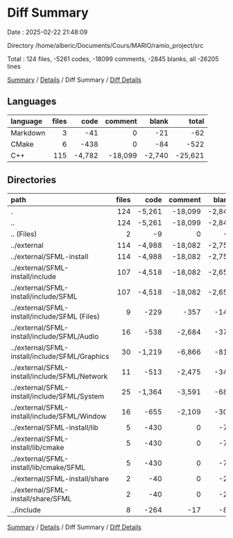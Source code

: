 # Diff Summary

Date : 2025-02-22 21:48:09

Directory /home/alberic/Documents/Cours/MARIO/ramio_project/src

Total : 124 files,  -5261 codes, -18099 comments, -2845 blanks, all -26205 lines

[Summary](results.md) / [Details](details.md) / Diff Summary / [Diff Details](diff-details.md)

## Languages
| language | files | code | comment | blank | total |
| :--- | ---: | ---: | ---: | ---: | ---: |
| Markdown | 3 | -41 | 0 | -21 | -62 |
| CMake | 6 | -438 | 0 | -84 | -522 |
| C++ | 115 | -4,782 | -18,099 | -2,740 | -25,621 |

## Directories
| path | files | code | comment | blank | total |
| :--- | ---: | ---: | ---: | ---: | ---: |
| . | 124 | -5,261 | -18,099 | -2,845 | -26,205 |
| .. | 124 | -5,261 | -18,099 | -2,845 | -26,205 |
| .. (Files) | 2 | -9 | 0 | -6 | -15 |
| ../external | 114 | -4,988 | -18,082 | -2,756 | -25,826 |
| ../external/SFML-install | 114 | -4,988 | -18,082 | -2,756 | -25,826 |
| ../external/SFML-install/include | 107 | -4,518 | -18,082 | -2,657 | -25,257 |
| ../external/SFML-install/include/SFML | 107 | -4,518 | -18,082 | -2,657 | -25,257 |
| ../external/SFML-install/include/SFML (Files) | 9 | -229 | -357 | -149 | -735 |
| ../external/SFML-install/include/SFML/Audio | 16 | -538 | -2,684 | -371 | -3,593 |
| ../external/SFML-install/include/SFML/Graphics | 30 | -1,219 | -6,866 | -810 | -8,895 |
| ../external/SFML-install/include/SFML/Network | 11 | -513 | -2,475 | -341 | -3,329 |
| ../external/SFML-install/include/SFML/System | 25 | -1,364 | -3,591 | -681 | -5,636 |
| ../external/SFML-install/include/SFML/Window | 16 | -655 | -2,109 | -305 | -3,069 |
| ../external/SFML-install/lib | 5 | -430 | 0 | -78 | -508 |
| ../external/SFML-install/lib/cmake | 5 | -430 | 0 | -78 | -508 |
| ../external/SFML-install/lib/cmake/SFML | 5 | -430 | 0 | -78 | -508 |
| ../external/SFML-install/share | 2 | -40 | 0 | -21 | -61 |
| ../external/SFML-install/share/SFML | 2 | -40 | 0 | -21 | -61 |
| ../include | 8 | -264 | -17 | -83 | -364 |

[Summary](results.md) / [Details](details.md) / Diff Summary / [Diff Details](diff-details.md)